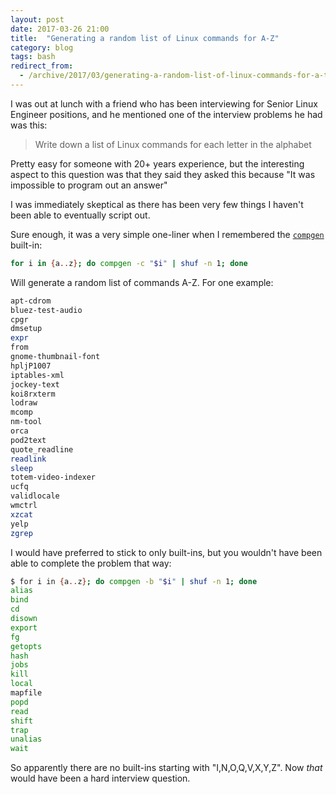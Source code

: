 ```yaml
---
layout: post
date: 2017-03-26 21:00
title:  "Generating a random list of Linux commands for A-Z"
category: blog
tags: bash
redirect_from:
  - /archive/2017/03/generating-a-random-list-of-linux-commands-for-a-to-z.html
---
```


I was out at lunch with a friend who has been interviewing for Senior Linux Engineer positions, and he mentioned one of the interview problems he had was this:

> Write down a list of Linux commands for each letter in the alphabet

Pretty easy for someone with 20+ years experience, but the interesting aspect to this question was that they said they asked this because "It was impossible to program out an answer"

I was immediately skeptical as there has been very few things I haven't been able to eventually script out.

Sure enough, it was a very simple one-liner when I remembered the [`compgen`](https://www.gnu.org/software/bash/manual/html_node/Programmable-Completion-Builtins.html) built-in:

```bash
for i in {a..z}; do compgen -c "$i" | shuf -n 1; done
```

Will generate a random list of commands A-Z. For one example:

```bash
apt-cdrom
bluez-test-audio
cpgr
dmsetup
expr
from
gnome-thumbnail-font
hpljP1007
iptables-xml
jockey-text
koi8rxterm
lodraw
mcomp
nm-tool
orca
pod2text
quote_readline
readlink
sleep
totem-video-indexer
ucfq
validlocale
wmctrl
xzcat
yelp
zgrep      
```                            
I would have preferred to stick to only built-ins, but you wouldn't have been able to complete the problem that way:

```bash
$ for i in {a..z}; do compgen -b "$i" | shuf -n 1; done
alias
bind
cd
disown
export
fg
getopts
hash
jobs
kill
local
mapfile
popd
read
shift
trap
unalias
wait
```
So apparently there are no built-ins starting with "I,N,O,Q,V,X,Y,Z". Now *that* would have been a hard interview question.
